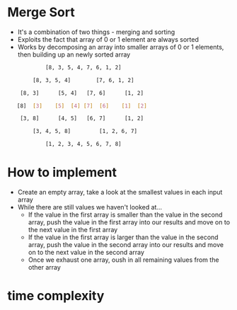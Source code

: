 # Merge Sort

* It's a combination of two things - merging and sorting
* Exploits the fact that array of 0 or 1 element are always sorted
* Works by decomposing an array into smaller arrays of 0 or 1 elements, then building up an newly sorted array

```bash
            [8, 3, 5, 4, 7, 6, 1, 2]

        [8, 3, 5, 4]        [7, 6, 1, 2]

    [8, 3]      [5, 4]   [7, 6]      [1, 2]

   [8]  [3]    [5]  [4] [7]  [6]    [1]  [2]

    [3, 8]      [4, 5]   [6, 7]      [1, 2]

        [3, 4, 5, 8]         [1, 2, 6, 7]

            [1, 2, 3, 4, 5, 6, 7, 8]
```

# How to implement

* Create an empty array, take a look at the smallest values in each input array
* While there are still values we haven't looked at...
    * If the value in the first array is smaller than the value in the second array, push the value in the first array into our results and move on to the next value in the first array
    * If the value in the first array is larger than the value in the second array, push the value in the second array into our results and move on to the next value in the second array
    * Once we exhaust one array, oush in all remaining values from the other array

# time complexity

